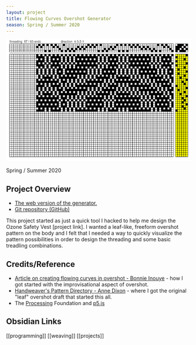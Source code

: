 ```yaml
---
layout: project
title: Flowing Curves Overshot Generator
season: Spring / Summer 2020
---
```

![](/assets/img/overshot-gen.png)

Spring / Summer 2020

## Project Overview

* [The web version of the generator.](https://sminliwu.github.io/overshot-generator/ "Flowing Curves Overshot Generator")
* [Git repository (GitHub)](https://github.com/sminliwu/overshot-generator "Git repository (GitHub)")

This project started as just a quick tool I hacked to help me design the Ozone Safety Vest \[project link\]. I wanted a leaf-like, freeform overshot pattern on the body and I felt that I needed a way to quickly visualize the pattern possibilities in order to design the threading and some basic treadling combinations.

## Credits/Reference

* [Article on creating flowing curves in overshot - Bonnie Inouye](http://www.weavezine.com/content/flowing-curves-part-1-overshot-and-weaving-overshot.html) - how I got started with the improvisational aspect of overshot.
* [Handweaver's Pattern Directory - Anne Dixon](https://woolery.com/handweavers-pattern-directory.html) - where I got the original "leaf" overshot draft that started this all.
* The [Processing](https://processing.org/) Foundation and [p5.js](https://p5js.org/)

## Obsidian Links
[[programming]] [[weaving]] [[projects]]
